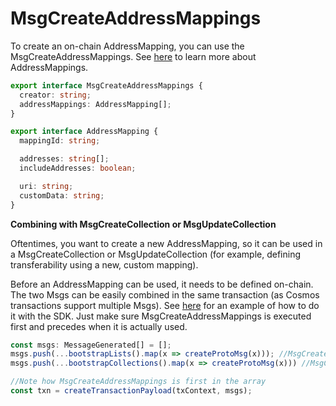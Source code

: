 # MsgCreateAddressMappings

To create an on-chain AddressMapping, you can use the MsgCreateAddressMappings. See [here](../concepts/address-mappings-lists.md) to learn more about AddressMappings.

```typescript
export interface MsgCreateAddressMappings {
  creator: string;
  addressMappings: AddressMapping[];
}
```

```typescript
export interface AddressMapping {
  mappingId: string;

  addresses: string[];
  includeAddresses: boolean;

  uri: string; 
  customData: string;
}
```



**Combining with MsgCreateCollection or MsgUpdateCollection**

Oftentimes, you want to create a new AddressMapping, so it can be used in a MsgCreateCollection or MsgUpdateCollection (for example, defining transferability using a new, custom mapping).

Before an AddressMapping can be used, it needs to be defined on-chain. The two Msgs can be easily combined in the same transaction (as Cosmos transactions support multiple Msgs). See [here](../../sdk/common-snippets/creating-signing-and-broadcasting-txs.md) for an example of how to do it with the SDK. Just make sure MsgCreateAddressMappings is executed first and precedes when it is actually used.

```typescript
const msgs: MessageGenerated[] = [];
msgs.push(...bootstrapLists().map(x => createProtoMsg(x))); //MsgCreateAddressMappings
msgs.push(...bootstrapCollections().map(x => createProtoMsg(x))) //MsgCreateCollections

//Note how MsgCreateAddressMappings is first in the array
const txn = createTransactionPayload(txContext, msgs);
```

